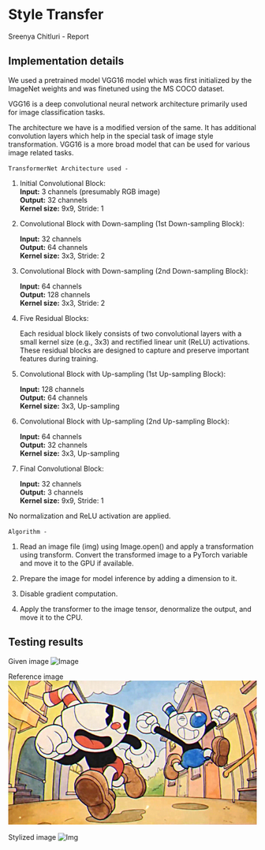 # Style Transfer 
Sreenya Chitluri - Report

## Implementation details
We used a pretrained model VGG16 model which was first initialized by the ImageNet weights and was finetuned using the MS COCO dataset.  
  
VGG16 is a deep convolutional neural network architecture primarily used for image classification tasks. 

The architecture we have is a modified version of the same. It has additional convolution layers which help in the special task of image style transformation. VGG16 is a more broad model that can be used for various image related tasks. 

``TransformerNet Architecture used -`` 
1. Initial Convolutional Block:  
    **Input:** 3 channels (presumably RGB image)  
    **Output:** 32 channels  
    **Kernel size:** 9x9, Stride: 1  

2. Convolutional Block with Down-sampling (1st Down-sampling Block):  

    **Input:** 32 channels  
    **Output:** 64 channels  
    **Kernel size:** 3x3, Stride: 2  
3. Convolutional Block with Down-sampling (2nd Down-sampling Block):  

    **Input:** 64 channels  
    **Output:** 128 channels  
    **Kernel size:** 3x3, Stride: 2  
4. Five Residual Blocks:  

    Each residual block likely consists of two convolutional layers with a small kernel size (e.g., 3x3) and rectified linear unit (ReLU) activations.
    These residual blocks are designed to capture and preserve important features during training.
5. Convolutional Block with Up-sampling (1st Up-sampling Block):  

    **Input:** 128 channels  
    **Output:** 64 channels  
    **Kernel size:** 3x3, Up-sampling  
6. Convolutional Block with Up-sampling (2nd Up-sampling Block):  

    **Input:** 64 channels  
    **Output:** 32 channels  
    **Kernel size:** 3x3, Up-sampling  
7. Final Convolutional Block:  

    **Input:** 32 channels  
    **Output:** 3 channels  
    **Kernel size:** 9x9, Stride: 1  
    
No normalization and ReLU activation are applied.

``Algorithm - ``
1. Read an image file (img) using Image.open() and apply a transformation using transform. Convert the transformed image to a PyTorch variable and move it to the GPU if available.

2. Prepare the image for model inference by adding a dimension to it. 

3. Disable gradient computation.

4. Apply the transformer to the image tensor, denormalize the output, and move it to the CPU.

## Testing results
Given image
![Image](./Masterlayer_Event221_SetA.png)

Reference image
![Reference](./Styles/cuphead.jpg)

Stylized image
![Img](./Images/outputs/stylized-cuphead_10000-Masterlayer_Event221_SetA.png)
